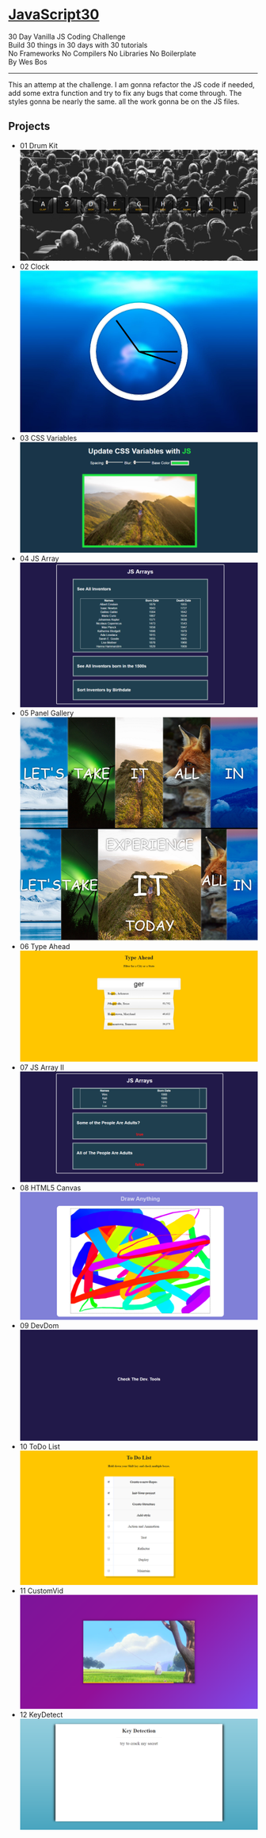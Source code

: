 # [JavaScript30](https://javascript30.com/)

30 Day Vanilla JS Coding Challenge
<br>
Build 30 things in 30 days with 30 tutorials
<br>
No Frameworks No Compilers No Libraries No Boilerplate
<br>
By Wes Bos
<hr>

This an attemp at the challenge. I am gonna refactor the JS code if needed, add some extra function and try to fix any bugs that come through. The styles gonna be nearly the same. all the work gonna be on the JS files.

## Projects
- 01 Drum Kit
![View](https://github.com/MAshrafM/JS_Vanilla_30/blob/master/01_DrumKit/show.png)
- 02 Clock
![View](https://github.com/MAshrafM/JS_Vanilla_30/blob/master/02_Clock/show.png)
- 03 CSS Variables
![View](https://github.com/MAshrafM/JS_Vanilla_30/blob/master/03_CSSVar/show.png)
- 04 JS Array
![View](https://github.com/MAshrafM/JS_Vanilla_30/blob/master/04_JSArray/show.png)
- 05 Panel Gallery <br />
![View](https://github.com/MAshrafM/JS_Vanilla_30/blob/master/05_PanelGallery/show.png)
- 06 Type Ahead
![View](https://github.com/MAshrafM/JS_Vanilla_30/blob/master/06_TypeAhead/show.png)
- 07 JS Array II
![View](https://github.com/MAshrafM/JS_Vanilla_30/blob/master/07_JSArrayII/show.png)
- 08 HTML5 Canvas
![View](https://github.com/MAshrafM/JS_Vanilla_30/blob/master/08_H5Canvas/show.png)
- 09 DevDom
![View](https://github.com/MAshrafM/JS_Vanilla_30/blob/master/09_DevDom/show.png)
- 10 ToDo List
![View](https://github.com/MAshrafM/JS_Vanilla_30/blob/master/10_ToDoList/show.png)
- 11 CustomVid
![View](https://github.com/MAshrafM/JS_Vanilla_30/blob/master/11_CustomVid/show.png)
- 12 KeyDetect
![View](https://github.com/MAshrafM/JS_Vanilla_30/blob/master/12_KeyDetect/show.png)